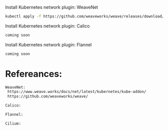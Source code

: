  Install Kubernetes network plugin: WeaveNet
 ``` bash
kubectl apply -f https://github.com/weaveworks/weave/releases/download/v2.8.1/weave-daemonset-k8s.yaml

 ```

Install Kubernetes network plugin: Calico
 ```bash
coming soon

 ```

 Install Kubernetes network plugin: Flannel
 ```bash
coming soon

 ```

 
# Refereances:
``` bash
WeaveNet:
 https://www.weave.works/docs/net/latest/kubernetes/kube-addon/
 https://github.com/weaveworks/weave/

Calico:

Flannel: 

Cilium: 

```
